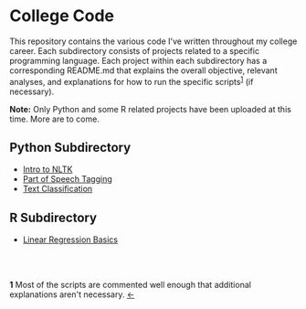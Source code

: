 # College Code

This repository contains the various code I've written throughout my college career. Each subdirectory consists of projects related to a specific programming language. Each project within each subdirectory has a corresponding README.md that explains the overall objective, relevant analyses, and explanations for how to run the specific scripts<sup id="ref1">[1](#foot1)</sup> (if necessary).

**Note:** Only Python and some R related projects have been uploaded at this time. More are to come.

## Python Subdirectory

* [Intro to NLTK](/Python/NLTK_intro/)
* [Part of Speech Tagging](/Python/POS_tagging/)
* [Text Classification](/Python/text_classification/)

## R Subdirectory

* [Linear Regression Basics](/R/)

</br></br>

<b id="foot1">1</b> Most of the scripts are commented well enough that additional explanations aren't necessary. [←](#ref1)
